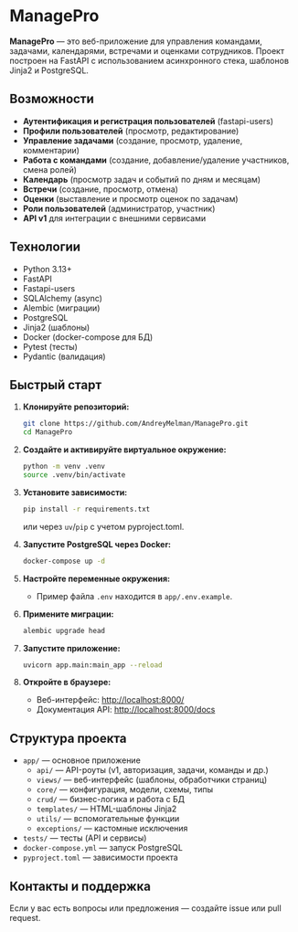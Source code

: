# ManagePro

**ManagePro** — это веб-приложение для управления командами, задачами, календарями, встречами и оценками сотрудников. Проект построен на FastAPI с использованием асинхронного стека, шаблонов Jinja2 и PostgreSQL.

## Возможности

- **Аутентификация и регистрация пользователей** (fastapi-users)
- **Профили пользователей** (просмотр, редактирование)
- **Управление задачами** (создание, просмотр, удаление, комментарии)
- **Работа с командами** (создание, добавление/удаление участников, смена ролей)
- **Календарь** (просмотр задач и событий по дням и месяцам)
- **Встречи** (создание, просмотр, отмена)
- **Оценки** (выставление и просмотр оценок по задачам)
- **Роли пользователей** (администратор, участник)
- **API v1** для интеграции с внешними сервисами

## Технологии

- Python 3.13+
- FastAPI
- Fastapi-users
- SQLAlchemy (async)
- Alembic (миграции)
- PostgreSQL
- Jinja2 (шаблоны)
- Docker (docker-compose для БД)
- Pytest (тесты)
- Pydantic (валидация)

## Быстрый старт

1. **Клонируйте репозиторий:**
   ```bash
   git clone https://github.com/AndreyMelman/ManagePro.git
   cd ManagePro
   ```

2. **Создайте и активируйте виртуальное окружение:**
   ```bash
   python -m venv .venv
   source .venv/bin/activate
   ```

3. **Установите зависимости:**
   ```bash
   pip install -r requirements.txt
   ```
   или через `uv`/`pip` с учетом pyproject.toml.

4. **Запустите PostgreSQL через Docker:**
   ```bash
   docker-compose up -d
   ```

5. **Настройте переменные окружения:**
   - Пример файла `.env` находится в `app/.env.example`.

6. **Примените миграции:**
   ```bash
   alembic upgrade head
   ```

7. **Запустите приложение:**
   ```bash
   uvicorn app.main:main_app --reload
   ```

8. **Откройте в браузере:**
   - Веб-интерфейс: [http://localhost:8000/](http://localhost:8000/)
   - Документация API: [http://localhost:8000/docs](http://localhost:8000/docs)

## Структура проекта

- `app/` — основное приложение
  - `api/` — API-роуты (v1, авторизация, задачи, команды и др.)
  - `views/` — веб-интерфейс (шаблоны, обработчики страниц)
  - `core/` — конфигурация, модели, схемы, типы
  - `crud/` — бизнес-логика и работа с БД
  - `templates/` — HTML-шаблоны Jinja2
  - `utils/` — вспомогательные функции
  - `exceptions/` — кастомные исключения
- `tests/` — тесты (API и сервисы)
- `docker-compose.yml` — запуск PostgreSQL
- `pyproject.toml` — зависимости проекта

## Контакты и поддержка

Если у вас есть вопросы или предложения — создайте issue или pull request.
